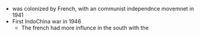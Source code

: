  - was colonized by French, with an communist independnce movemnet in 1941
 - First IndoChina war in 1946
	 - The french had more influnce in the south with the 
<!--stackedit_data:
eyJoaXN0b3J5IjpbMTc1Mzk4ODQ0MV19
-->